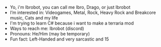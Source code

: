 - Yo, i'm Ibrobot, you can call me Ibro, Drago, or just Ibrobot
- I’m interested in: Videogames, Metal, Rock, Heavy Rock and Breakcore music, Cats and my life
- I'm trying to learn C# because i want to make a terraria mod
- Ways to reach me: Ibrobot (discord)
- Pronouns: He/Him (may be temporary)
- Fun fact: Left-Handed and very sarcastic and 15
